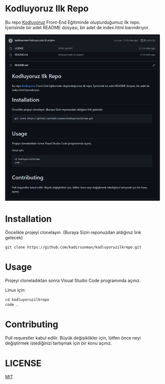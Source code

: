 # Kodluyoruz Ilk Repo

Bu repo [Kodluyoruz](https://www.kodluyoruz.org) Front-End Eğitiminde oluşturduğumuz ilk repo. İçerisinde bir adet README dosyası, bir adet de index.html barındırıyor.

![Proje Fotoğrafı](https://github.com/kadirsunman/kodluyoruzilkrepo/blob/main/img/projem.PNG)

# Installation

Öncelikle projeyi clonelayın. (Buraya Sizin reponuzdan aldığınız link gelecek)

```
git clone https://github.com/kadirsunman/kodluyoruzilkrepo.git
```

# Usage

Projeyi cloneladıktan sonra Visual Studio Code programında açınız.

Linux için:

```
cd kodluyoruzilkrepo
code .
```

# Contributing

Pull requestler kabul edilir. Büyük değişiklikler için, lütfen önce neyi değiştirmek istediğinizi tartışmak için bir konu açınız.

# LICENSE

[MIT](https://choosealicense.com/licenses/mit/)